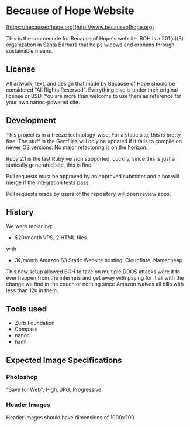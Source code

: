 # Because of Hope Website

[https://becauseofhope.org](http://www.becauseofhope.org)

This is the sourcecode for Because of Hope's website. BOH is a 501(c)(3)
organization in Santa Barbara that helps widows and orphans through sustainable
means.

## License

All artwork, text, and design that made by Because of Hope should be
considered "All Rights Reserved". Everything else is under their original
license or BSD. You are more than welcome to use them as reference for your own
nanoc-powered site.

## Development

This project is in a freeze technology-wise. For a static site, this is pretty fine.
The stuff in the Gemfiles will only be updated if it fails to compile on newer
OS versions. No major refactoring is on the horizon.

Ruby 2.1 is the last Ruby version supported. Luckily, since this is just
a statically generated site, this is fine.

Pull requests must be approved by an approved submitter and a bot will merge if
the integration tests pass.

Pull requests made by users of the repository will open review apps.

## History

We were replacing:

* $20/month VPS, 2 HTML files

with

* 3¢/month Amazon S3 Static Website hosting, Cloudflare, Namecheap

This new setup allowed BOH to take on multiple DDOS attacks were it to ever
happen from the internets and get away with paying for it all with the change
we find in the couch or nothing since Amazon waives all bills with less than 12¢
in them.

## Tools used

* Zurb Foundation
* Compass
* nanoc
* haml


## Expected Image Specifications

### Photoshop

"Save for Web", High, JPG, Progressive


### Header Images

Header images should have dimensions of 1000x200.
